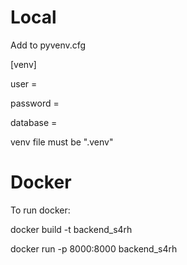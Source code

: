 # Local

Add to pyvenv.cfg

[venv]

user =

password =

database =

venv file must be ".venv"

# Docker

To run docker:

docker build -t backend_s4rh

docker run -p 8000:8000 backend_s4rh
